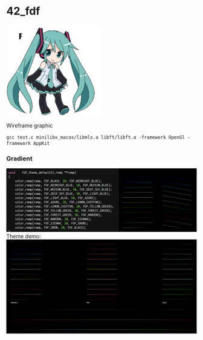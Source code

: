 # 42_fdf
![](images/fdf_miku_dance.gif)

Wireframe graphic
```
gcc test.c minilibx_macos/libmlx.a libft/libft.a -framework OpenGl -framework AppKit
```
### Gradient
![](images/default_gradient_test.png)
Theme demo:
![](images/theme.png)
